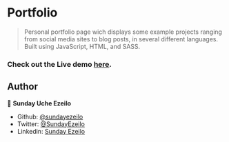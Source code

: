 # Portfolio

> Personal portfolio page wich displays some example projects ranging from social media sites to blog posts, in several different languages. Built using JavaScript, HTML, and SASS.

### Check out the Live demo [here](https://ezeilo-su.github.io/portfolio/).

## Author

👤 **Sunday Uche Ezeilo**

- Github: [@sundayezeilo](https://github.com/ezeilo-su)
- Twitter: [@SundayEzeilo](https://twitter.com/SundayEzeilo)
- Linkedin: [Sunday Ezeilo](https://www.linkedin.com/in/sunday-ezeilo-a6a67664/)